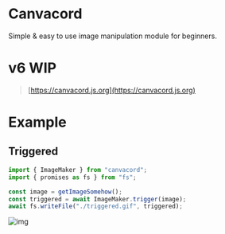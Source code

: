 # Canvacord
Simple & easy to use image manipulation module for beginners.

# v6 WIP

> [https://canvacord.js.org](https://canvacord.js.org)


# Example
## Triggered
```js
import { ImageMaker } from "canvacord";
import { promises as fs } from "fs";

const image = getImageSomehow();
const triggered = await ImageMaker.trigger(image);
await fs.writeFile("./triggered.gif", triggered);
```

![img](https://i.imgur.com/tes5yE2.gif)
